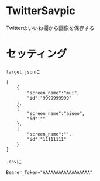 # TwitterSavpic
Twitterのいいね欄から画像を保存する

# セッティング
`target.json`に
```
[
    {
        "screen_name":"mui",
        "id":"9999999999"
    },
    {
        "screen_name":"aiueo",
        "id":""
    },
    {
        "screen_name":"",
        "id":"11111111"
    }
]
```
`.env`に
```
Bearer_Token="AAAAAAAAAAAAAAAAAA"
```
